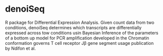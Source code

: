 # denoiSeq
R package for Differential Expression Analysis.
Given count data from two conditions, denoiSeq determines which transcripts are differentially expressed 
across tow conditions usin Bayesian Inference of the parameters of a bottom up model for PCR amplification developed in 
the Chromatin conformation governs T cell receptor Jβ gene segment usage publication by Ndifon et al.
